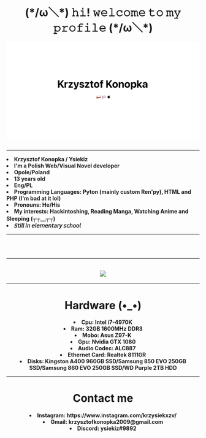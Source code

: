 <body>
<h1 align="center"> (*/ω＼*) 𝚑𝚒! 𝚠𝚎𝚕𝚌𝚘𝚖𝚎 𝚝𝚘 𝚖𝚢 𝚙𝚛𝚘𝚏𝚒𝚕𝚎 (*/ω＼*) </h1>
<div>
<img src="IMG_6412.png" type="image" align="center"><br><br>
<hr>
<li>
<b>Krzysztof Konopka / Ysiekiz
</li>
<li>
<b>I'm a Polish Web/Visual Novel developer
</li>
<li>
<b>Opole/Poland
</li>
<li>
<b>13 years old
</li>
<li>
<b>Eng/PL
</li>
<li>
<b> Programming Languages: Pyton (mainly custom Ren'py), HTML and PHP (I'm bad at it lol)
<li>
<b>Pronouns: He/His </b>
<li>
<b> My interests: Hackintoshing, Reading Manga, Watching Anime and Sleeping (┬┬﹏┬┬)
</li>
<li>
<b> 𝘚𝘵𝘪𝘭𝘭 𝘪𝘯 𝘦𝘭𝘦𝘮𝘦𝘯𝘵𝘢𝘳𝘺 𝘴𝘤𝘩𝘰𝘰𝘭
<hr>
<br>
</br>
<hr>
<br>
<div align="center">
<a herf="https://github.com/ysiekiz"><img src="https://github-readme-stats.vercel.app/api?username=ysiekiz&show_icons=true&theme=transparent"/></a>
</li>
<hr>
<div align="center">

<h1 align="center">Hardware (•_•)</h1>
<li>
<b>Cpu: Intel i7-4970K
</li>
<li>
<b>Ram: 32GB 1600MHz DDR3
</li>
<li>
<b>Mobo: Asus Z97-K
</li>
<li>
<b>Gpu: Nvidia GTX 1080
</li>
<li>
<b>Audio Codec: ALC887
</li>
<li>
<b>Ethernet Card: Realtek 8111GR
</li>
<li>
<b>Disks: Kingston A400 960GB SSD/Samsung 850 EVO 250GB SSD/Samsung 860 EVO 250GB SSD/WD Purple 2TB HDD
</li>
<hr>
<h1 align="center">Contact me</h1>
<li>
<a>Instagram: https://www.instagram.com/krzysiekxzv/</a>
<li>
<a>Gmail: krzysztofkonopka2009@gmail.com
<li>
<a>Discord: ysiekiz#9892</a>
</body>

